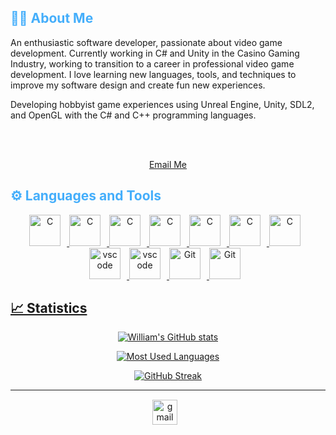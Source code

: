 <!-- Introductory Section -->
<h2 style="color: #44AEFB">👨‍💻 About Me</h2>
<p align:"center">
    An enthusiastic software developer, passionate about video game development. Currently working in C# and Unity in the Casino Gaming Industry, working to transition to a career in professional video game development. I love learning new languages, tools, and techniques to improve my software design and create fun new experiences.
</p>
<p align:"center">
    Developing hobbyist game experiences using Unreal Engine, Unity, SDL2, and OpenGL with the C# and C++ programming languages.
</p>

<br><br>
<div align="center">
    <a href="mailto:williamfburdick@gmail.com">
        Email Me
    </a>
</div>

<!-- End Introductory Section -->

<!-- Begin Languages and Tools Section -->
<h2 style="color: #44AEFB">⚙ Languages and Tools</h2>
<div align="center">


<a href="https://www.cprogramming.com/" target="_blank" rel="noreferrer">
      <img  alt="C" height="50px" style="padding-right:10px;" src="https://cdn.jsdelivr.net/gh/devicons/devicon/icons/cplusplus/cplusplus-original.svg"/>
<a href="https://www.cprogramming.com/" target="_blank" rel="noreferrer">
      <img  alt="C" height="50px" style="padding-right:10px;" src="https://cdn.jsdelivr.net/gh/devicons/devicon/icons/c/c-original.svg"/>
<a href="https://dotnet.microsoft.com/en-us/languages/csharp" target="_blank" rel="noreferrer">
      <img  alt="C" height="50px" style="padding-right:10px;" src="https://cdn.jsdelivr.net/gh/devicons/devicon/icons/csharp/csharp-original.svg"/>
<a href="https://www.unrealengine.com/" target="_blank" rel="noreferrer">
      <img  alt="C" height="50px" style="padding-right:10px;" src="https://cdn.jsdelivr.net/gh/devicons/devicon/icons/unrealengine/unrealengine-original.svg"/>
<a href="https://unity.com/" target="_blank" rel="noreferrer">
      <img  alt="C" height="50px" style="padding-right:10px;" src="https://cdn.jsdelivr.net/gh/devicons/devicon/icons/unity/unity-original.svg"/>
<a href="https://www.libsdl.org/" target="_blank" rel="noreferrer">
      <img  alt="C" height="50px" style="padding-right:10px;" src="https://cdn.jsdelivr.net/gh/devicons/devicon/icons/sdl/sdl-original.svg"/>
<a href="https://opengl.org/" target="_blank" rel="noreferrer">
      <img  alt="C" height="50px" style="padding-right:10px;" src="https://cdn.jsdelivr.net/gh/devicons/devicon/icons/opengl/opengl-original.svg"/>
<a href="https://visualstudio.microsoft.com/" target="_blank" rel="noreferrer">
      <img  alt="vscode" height="50px" style="padding-right:10px;"src="https://cdn.jsdelivr.net/gh/devicons/devicon/icons/visualstudio/visualstudio-original.svg"/>
<a href="https://code.visualstudio.com/" target="_blank" rel="noreferrer">
      <img  alt="vscode" height="50px" style="padding-right:10px;"src="https://cdn.jsdelivr.net/gh/devicons/devicon/icons/vscode/vscode-original.svg"/>
<a href="https://git-scm.com/" target="_blank" rel="noreferrer">
      <img  alt="Git" height="50px" style="padding-right:10px;" src="https://cdn.jsdelivr.net/gh/devicons/devicon/icons/git/git-original.svg"/>
<a href="https://github.com/" target="_blank" rel="noreferrer">
      <img  alt="Git" height="50px" style="padding-right:10px;" src="https://cdn.jsdelivr.net/gh/devicons/devicon/icons/github/github-original.svg"/>

</div>

<h2>📈 Statistics</h2>
<div class="stats" align="center">

![William's GitHub stats](https://github-readme-stats.vercel.app/api?username=williamfburdick&hide=stars&count_private=true&show_icons=true&theme=algolia&border_radius=20)

![Most Used Languages](https://github-readme-stats.vercel.app/api/top-langs/?username=WilliamFBurdick&layout=compact&show_icons=true&theme=algolia&border_radius=20)

![GitHub Streak](https://streak-stats.demolab.com?user=WilliamFBurdick&count_private=true&theme=algolia&border_radius=20)

____
</div>
<!-- Begin Footer -->
<div class="footer" align="center" style="margin:15px">
    <a href="mailto:williamfburdick@gmail.com" target="_blank">
        <img style="margin:0 10px 10px 0;" src="https://user-images.githubusercontent.com/78341798/194531383-ddb2b774-5bb9-491c-b601-4a4a7d9792fb.svg" alt="gmail" width="40px"/>
    </a>
</div>
